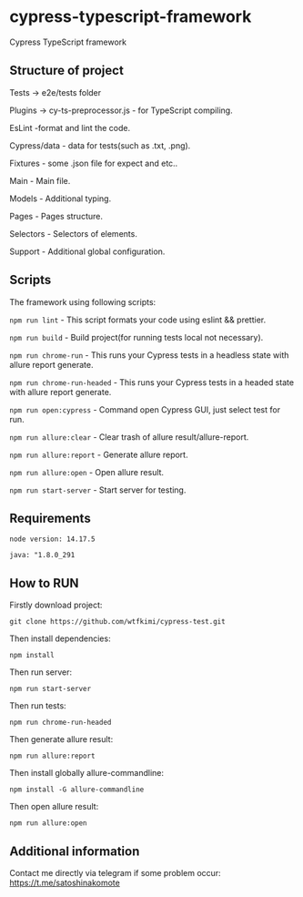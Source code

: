 # cypress-typescript-framework

Cypress TypeScript framework

## Structure of project

Tests -> e2e/tests folder

Plugins -> cy-ts-preprocessor.js - for TypeScript compiling.

EsLint -format and lint the code.

Cypress/data - data for tests(such as .txt, .png).

Fixtures - some .json file for expect and etc..

Main - Main file.

Models - Additional typing.

Pages - Pages structure.

Selectors - Selectors of elements.

Support - Additional global configuration.

## Scripts

The framework using following scripts:

`npm run lint` - This script formats your code using eslint && prettier.

`npm run build` - Build project(for running tests local not necessary).

`npm run chrome-run` - This runs your Cypress tests in a headless state with allure report generate.

`npm run chrome-run-headed` - This runs your Cypress tests in a headed state with allure report generate.

`npm run open:cypress` - Command open Cypress GUI, just select test for run.

`npm run allure:clear` - Clear trash of allure result/allure-report.

`npm run allure:report` - Generate allure report.

`npm run allure:open` - Open allure result.

`npm run start-server` - Start server for testing.

## Requirements

`node version: 14.17.5`

`java: "1.8.0_291`

## How to RUN

Firstly download project:

`git clone https://github.com/wtfkimi/cypress-test.git`

Then install dependencies:

`npm install`

Then run server:

`npm run start-server`

Then run tests:

`npm run chrome-run-headed`

Then generate allure result:

`npm run allure:report`

Then install globally allure-commandline:

`npm install -G allure-commandline`

Then open allure result: 

`npm run allure:open`

## Additional information

Contact me directly via telegram if some problem occur: https://t.me/satoshinakomote
